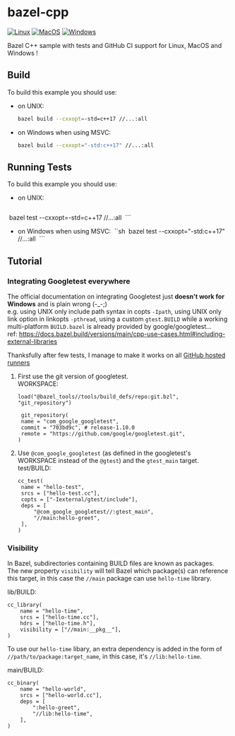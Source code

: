 # bazel-cpp
[![Linux](https://github.com/Mizux/bazel-cpp/actions/workflows/linux.yml/badge.svg)](https://github.com/Mizux/bazel-cpp/actions/workflows/linux.yml)
[![MacOS](https://github.com/Mizux/bazel-cpp/actions/workflows/macos.yml/badge.svg)](https://github.com/Mizux/bazel-cpp/actions/workflows/macos.yml)
[![Windows](https://github.com/Mizux/bazel-cpp/actions/workflows/windows.yml/badge.svg)](https://github.com/Mizux/bazel-cpp/actions/workflows/windows.yml)

Bazel C++ sample with tests and GitHub CI support for Linux, MacOS and Windows !

## Build
To build this example you should use:

* on UNIX:
  ```sh
  bazel build --cxxopt=-std=c++17 //...:all
  ```

* on Windows when using MSVC:
  ```sh
  bazel build --cxxopt="-std:c++17" //...:all
  ```

## Running Tests
To build this example you should use:

* on UNIX:
  ```sh
  bazel test --cxxopt=-std=c++17 //...:all
  ```

* on Windows when using MSVC:
  ``sh
  bazel test --cxxopt="-std:c++17" //...:all
  ```
  
## Tutorial
### Integrating Googletest everywhere
The official documentation on integrating Googletest just **doesn't work for Windows** and is plain wrong (-_-;)<br>
e.g. using UNIX only include path syntax in copts `-Ipath`, using UNIX only link option in linkopts `-pthread`,
using a custom `gtest.BUILD` while a working multi-platform `BUILD.bazel` is already provided by google/googletest...<br>
ref: https://docs.bazel.build/versions/main/cpp-use-cases.html#including-external-libraries

Thanksfully after few tests, I manage to make it works on all [GitHub hosted runners](https://docs.github.com/en/actions/using-github-hosted-runners/about-github-hosted-runners)
1. First use the git version of googletest.<br>
   WORKSPACE:
   ```bazel
   load("@bazel_tools//tools/build_defs/repo:git.bzl", "git_repository")

    git_repository(
    name = "com_google_googletest",
    commit = "703bd9c", # release-1.10.0
    remote = "https://github.com/google/googletest.git",
   )
   ```
2. Use `@com_google_googletest` (as defined in the googletest's WORKSPACE instead of the `@gtest`) and the `gtest_main` target.<br>
   test/BUILD:
   ```bazel
   cc_test(
    name = "hello-test",
    srcs = ["hello-test.cc"],
    copts = ["-Iexternal/gtest/include"],
    deps = [
        "@com_google_googletest//:gtest_main",
        "//main:hello-greet",
    ],
   )
   ```

### Visibility
In Bazel, subdirectories containing BUILD files are known as packages.<br>
The new property `visibility` will tell Bazel which package(s) can reference this target, in this case the `//main` package can use `hello-time` library. 

lib/BUILD:
```bazel
cc_library(
    name = "hello-time",
    srcs = ["hello-time.cc"],
    hdrs = ["hello-time.h"],
    visibility = ["//main:__pkg__"],
)
```

To use our `hello-time` libary, an extra dependency is added in the form of `//path/to/package:target_name`, in this case, it's `//lib:hello-time`.

main/BUILD:
```bazel
cc_binary(
    name = "hello-world",
    srcs = ["hello-world.cc"],
    deps = [
        ":hello-greet",
        "//lib:hello-time",
    ],
)
```
